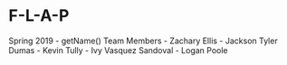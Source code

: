 # F-L-A-P
Spring 2019 - getName()
Team Members - Zachary Ellis
             - Jackson Tyler Dumas
             - Kevin Tully
             - Ivy Vasquez Sandoval
             - Logan Poole
             
